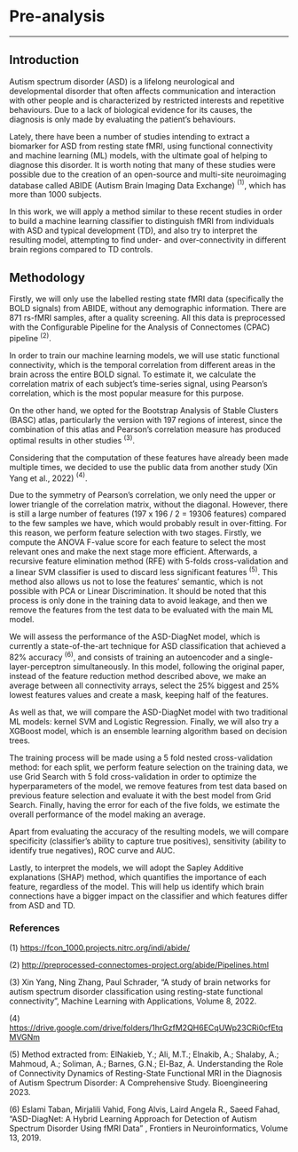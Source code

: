 # Pre-analysis
--------------

## Introduction
Autism spectrum disorder (ASD) is a lifelong neurological and developmental disorder that often affects communication and interaction with other people and is characterized by restricted interests and repetitive behaviours. Due to a lack of biological evidence for its causes, the diagnosis is only made by evaluating the patient’s behaviours.

Lately, there have been a number of studies intending to extract a biomarker for ASD from resting state fMRI, using functional connectivity and machine learning (ML) models, with the ultimate goal of helping to diagnose this disorder. It is worth noting that many of these studies were possible due to the creation of an open-source and multi-site neuroimaging database called ABIDE (Autism Brain Imaging Data Exchange) $^{(1)}$, which has more than 1000 subjects. 

In this work, we will apply a method similar to these recent studies in order to build a machine learning classifier to distinguish fMRI from individuals with ASD and typical development (TD), and also try to interpret the resulting model, attempting to find under- and over-connectivity in different brain regions compared to TD controls.



## Methodology
Firstly, we will only use the labelled resting state fMRI data (specifically the BOLD signals) from ABIDE, without any demographic information. There are 871 rs-fMRI samples, after a quality screening. All this data is preprocessed with the Configurable Pipeline for the Analysis of Connectomes (CPAC) pipeline $^{(2)}$.

In order to train our machine learning models, we will use static functional connectivity, which is the temporal correlation from different areas in the brain across the entire BOLD signal. To estimate it, we calculate the correlation matrix of each subject’s time-series signal, using Pearson’s correlation, which is the most popular measure for this purpose.

On the other hand, we opted for the Bootstrap Analysis of Stable Clusters (BASC) atlas, particularly the version with 197 regions of interest, since the combination of this atlas and Pearson’s correlation measure has produced optimal results in other studies $^{(3)}$.

Considering that the computation of these features have already been made multiple times, we decided to use the public data from another study (Xin Yang et al., 2022) $^{(4)}$.

Due to the symmetry of Pearson’s correlation, we only need the upper or lower triangle of the correlation matrix, without the diagonal. However, there is still a large number of features (197 x 196 / 2 = 19306 features) compared to the few samples we have, which would probably result in over-fitting. For this reason, we perform feature selection with two stages. Firstly, we compute the ANOVA F-value score for each feature to select the most relevant ones and make the next stage more efficient. Afterwards, a recursive feature elimination method (RFE) with 5-folds cross-validation and a linear SVM classifier is used to discard less significant features $^{(5)}$. This method also allows us not to lose the features’ semantic, which is not possible with PCA or Linear Discrimination. It should be noted that this process is only done in the training data to avoid leakage, and then we remove the features from the test data to be evaluated with the main ML model.

We will assess the performance of the ASD-DiagNet model, which is currently a state-of-the-art technique for ASD classification that achieved a 82% accuracy $^{(6)}$, and consists of training an autoencoder and a single-layer-perceptron simultaneously. In this model, following the original paper, instead of the feature reduction method described above, we make an average between all connectivity arrays, select the 25% biggest and 25% lowest features values and create a mask, keeping half of the features. 

As well as that, we will compare the ASD-DiagNet model with two traditional ML models: kernel SVM and Logistic Regression. Finally, we will also try a XGBoost model, which is an ensemble learning algorithm based on decision trees.

The training process will be made using a 5 fold nested cross-validation method: for each split, we perform feature selection on the training data, we use Grid Search with 5 fold cross-validation in order to optimize the hyperparameters of the model, we remove features from test data based on previous feature selection and evaluate it with the best model from Grid Search. Finally, having the error for each of the five folds, we estimate the overall performance of the model making an average.

Apart from evaluating the accuracy of the resulting models, we will compare specificity (classifier’s ability to capture true positives), sensitivity (ability to identify true negatives), ROC curve and AUC.

Lastly, to interpret the models, we will adopt the Sapley Additive explanations (SHAP) method, which quantifies the importance of each feature, regardless of the model. This will help us identify which brain connections have a bigger impact on the classifier and which features differ from ASD and TD.

### References

(1) https://fcon_1000.projects.nitrc.org/indi/abide/

(2) http://preprocessed-connectomes-project.org/abide/Pipelines.html

(3) Xin Yang, Ning Zhang, Paul Schrader, “A study of brain networks for autism spectrum disorder classification using resting-state functional connectivity”, Machine Learning with Applications, Volume 8, 2022.

(4) https://drive.google.com/drive/folders/1hrGzfM2QH6ECqUWp23CRi0cfEtqMVGNm

(5) Method extracted from: ElNakieb, Y.; Ali, M.T.; Elnakib, A.; Shalaby, A.; Mahmoud, A.; Soliman, A.; Barnes, G.N.; El-Baz, A. Understanding the Role of Connectivity Dynamics of Resting-State Functional MRI in the Diagnosis of Autism Spectrum Disorder: A Comprehensive Study. Bioengineering 2023.

(6) Eslami Taban, Mirjalili Vahid, Fong Alvis, Laird Angela R., Saeed Fahad, “ASD-DiagNet: A Hybrid Learning Approach for Detection of Autism Spectrum Disorder Using fMRI Data” , Frontiers in Neuroinformatics, Volume 13, 2019.  

